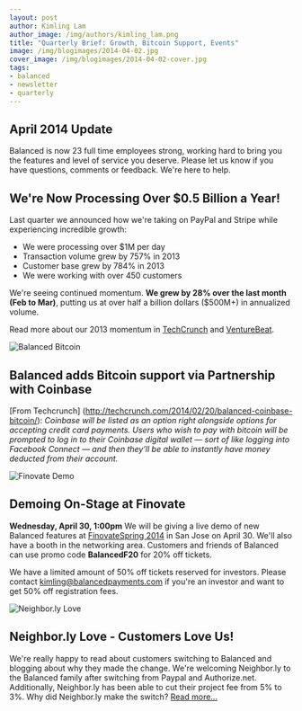 ```yaml
---
layout: post
author: Kimling Lam
author_image: /img/authors/kimling_lam.png
title: "Quarterly Brief: Growth, Bitcoin Support, Events"
image: /img/blogimages/2014-04-02.jpg
cover_image: /img/blogimages/2014-04-02-cover.jpg
tags:
- balanced
- newsletter
- quarterly
---
```


## April 2014 Update

Balanced is now 23 full time employees strong, working hard to bring you the features and level of service you deserve. Please let us know if you have questions, comments or feedback. We're here to help. 

## We're Now Processing Over $0.5 Billion a Year!
Last quarter we announced how we're taking on PayPal and Stripe while experiencing incredible growth:
- We were processing over $1M per day 
- Transaction volume grew by 757% in 2013
- Customer base grew by 784% in 2013
- We were working with over 450 customers

We're seeing continued momentum. **We grew by 28% over the last month (Feb to Mar)**, putting us at over half a billion dollars ($500M+) in annualized volume. 

Read more about our 2013 momentum in [TechCrunch](http://techcrunch.com/2014/01/16/balanced/) and [VentureBeat](http://venturebeat.com/2014/01/09/payments-underdog-balanced-challenges-paypal-and-stripe-with-new-pricing-model-and-momentum/).

![Balanced Bitcoin](http://i.imgur.com/VrMilSz.jpg)
## Balanced adds Bitcoin support via Partnership with Coinbase
[From Techcrunch] (http://techcrunch.com/2014/02/20/balanced-coinbase-bitcoin/): *Coinbase will be listed as an option right alongside options for accepting credit card payments. Users who wish to pay with bitcoin will be prompted to log in to their Coinbase digital wallet — sort of like logging into Facebook Connect — and then they’ll be able to instantly have money deducted from their account.*

![Finovate Demo](http://i.imgur.com/PQF7sM5.jpg)
## Demoing On-Stage at Finovate
**Wednesday, April 30, 1:00pm**
We will be giving a live demo of new Balanced features at [FinovateSpring 2014](http://www.finovate.com/spring2014/) in San Jose on April 30. We'll also have a booth in the networking area. Customers and friends of Balanced can use promo code **BalancedF20** for 20% off tickets.

We have a limited amount of 50% off tickets reserved for investors. Please contact kimling@balancedpayments.com if you're an investor and want to get 50% off registration fees. 

![Neighbor.ly Love](http://i.imgur.com/6wbaAy9.png?1)
## Neighbor.ly Love - Customers Love Us! 
We're really happy to read about customers switching to Balanced and blogging about why they made the change. We're welcoming Neighbor.ly to the Balanced family after switching from Paypal and Authorize.net. Additionally, Neighbor.ly has been able to cut their project fee from 5% to 3%. Why did Neighbor.ly make the switch? [Read more...](http://blog.neighbor.ly/2014/switching-to-balanced-and-cutting-our-fee)


